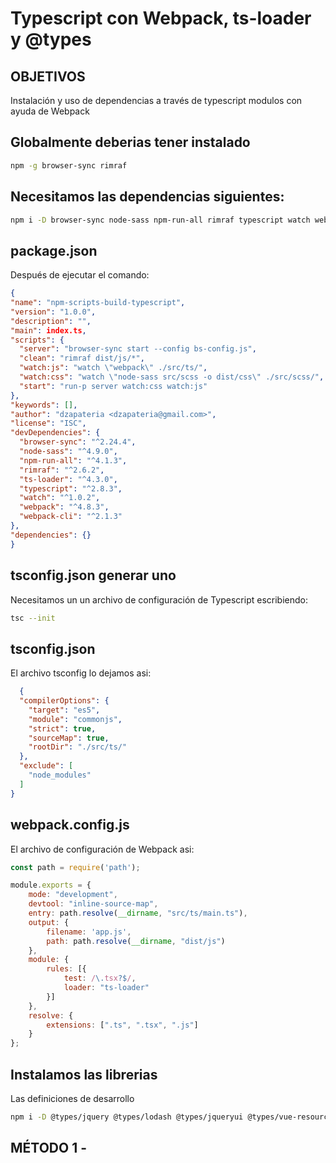 # Typescript con Webpack, ts-loader y @types

## OBJETIVOS

Instalación y uso de dependencias a través de typescript modulos con ayuda de Webpack

## Globalmente deberias tener instalado

```bash
npm -g browser-sync rimraf
```

## Necesitamos las dependencias siguientes:

```bash
npm i -D browser-sync node-sass npm-run-all rimraf typescript watch webpack webpack-cli ts-loader
```

## package.json

Después de ejecutar el comando:

  ```json
 {
  "name": "npm-scripts-build-typescript",
  "version": "1.0.0",
  "description": "",
  "main": index.ts,
  "scripts": {
    "server": "browser-sync start --config bs-config.js",
    "clean": "rimraf dist/js/*",
    "watch:js": "watch \"webpack\" ./src/ts/",
    "watch:css": "watch \"node-sass src/scss -o dist/css\" ./src/scss/",
    "start": "run-p server watch:css watch:js"
  },
  "keywords": [],
  "author": "dzapateria <dzapateria@gmail.com>",
  "license": "ISC",
  "devDependencies": {
    "browser-sync": "^2.24.4",
    "node-sass": "^4.9.0",
    "npm-run-all": "^4.1.3",
    "rimraf": "^2.6.2",
    "ts-loader": "^4.3.0",
    "typescript": "^2.8.3",
    "watch": "^1.0.2",
    "webpack": "^4.8.3",
    "webpack-cli": "^2.1.3"
  },
  "dependencies": {}
}
  ```

## tsconfig.json generar uno

Necesitamos un un archivo de configuración de Typescript escribiendo:

```bash
tsc --init
```

## tsconfig.json

El archivo tsconfig lo dejamos asi:

```json
  {
  "compilerOptions": {
    "target": "es5",
    "module": "commonjs",
    "strict": true,
    "sourceMap": true,
    "rootDir": "./src/ts/"
  },
  "exclude": [
    "node_modules"
  ]
}
```

## webpack.config.js

El archivo de configuración de Webpack asi:

```js
const path = require('path');

module.exports = {
    mode: "development",
    devtool: "inline-source-map",
    entry: path.resolve(__dirname, "src/ts/main.ts"),
    output: {
        filename: 'app.js',
        path: path.resolve(__dirname, "dist/js")
    },
    module: {
        rules: [{
            test: /\.tsx?$/,
            loader: "ts-loader"
        }]
    },
    resolve: {
        extensions: [".ts", ".tsx", ".js"]
    }
};
```

## Instalamos las librerias

Las definiciones de desarrollo

```bash
npm i -D @types/jquery @types/lodash @types/jqueryui @types/vue-resource @types/swiper @types/bootstrap @types/isotope-layout @types/datatables.net @types/moment-timezone @types/dropzone 
```

## MÉTODO 1 - <script> tag

Añadimos las librerías a través de scripts tag en el index

## MÉTODO 2 - main.js

En nuestro archivo principal podemos ahora importar modulos de forma como lo hace node.

INCONVENIENTE: Pesa mucho el archivo final compilado, y dificulta el seleccionar librerias 
diferentes a cargar en páginas. Tal vez podria empaquetarse un vendor.js

```js
import $ = require("jquery");
```

## BOOTSTRAP 4 MODULAR SASS

```bash
npm install bootstrap

```

## REFERENCIAS

- https://appdividend.com/2018/03/18/how-to-setup-typescript-with-webpack-4/